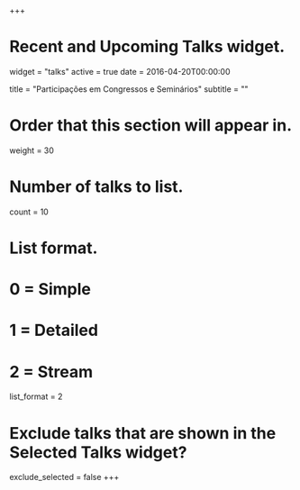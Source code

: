 +++
# Recent and Upcoming Talks widget.
widget = "talks"
active = true
date = 2016-04-20T00:00:00

title = "Participações em Congressos e Seminários"
subtitle = ""

# Order that this section will appear in.
weight = 30

# Number of talks to list.
count = 10

# List format.
#   0 = Simple
#   1 = Detailed
#   2 = Stream
list_format = 2

# Exclude talks that are shown in the Selected Talks widget?
exclude_selected = false
+++

